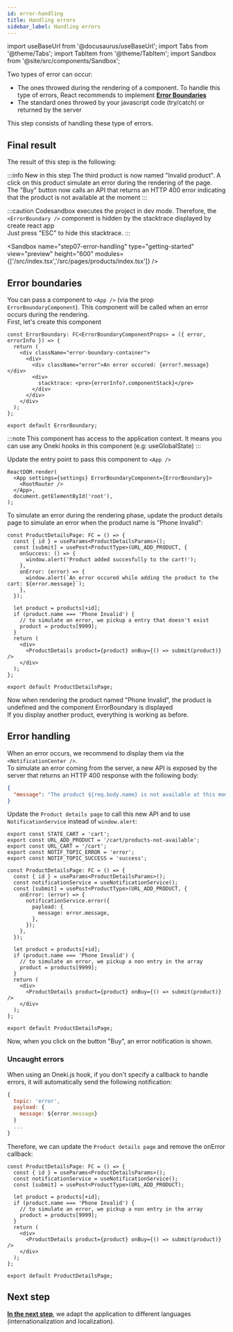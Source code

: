```yaml
---
id: error-handling
title: Handling errors
sidebar_label: Handling errors
---
```


import useBaseUrl from '@docusaurus/useBaseUrl';
import Tabs from '@theme/Tabs';
import TabItem from '@theme/TabItem';
import Sandbox from '@site/src/components/Sandbox';

Two types of error can occur:
- The ones throwed during the rendering of a component. To handle this type of errors, React recommends to implement **[Error Boundaries](https://reactjs.org/docs/error-boundaries.html)**
- The standard ones throwed by your javascript code (try/catch) or returned by the server

This step consists of handling these type of errors.

## Final result

The result of this step is the following:

:::info New in this step
The third product is now named "Invalid product". A click on this product simulate an error during the rendering of the page.<br/>
The "Buy" button now calls an API that returns an HTTP 400 error indicating that the product is not available at the moment
:::

:::caution
Codesandbox executes the project in dev mode. Therefore, the `<ErrorBoundary />` component is hidden by the stacktrace displayed by create react app<br/>
Just press "ESC" to hide this stacktrace.
:::

<Sandbox
name="step07-error-handling"
type="getting-started"
view="preview"
height="600"
modules={['/src/index.tsx','/src/pages/products/index.tsx']}
/>

## Error boundaries
You can pass a component to `<App />` (via the prop `ErrorBoundaryComponent`). This component will be called when an error occurs during the rendering.<br/>
First, let's create this component

```tsx title="src/pages/@components/ErrorBoundary.tsx"
const ErrorBoundary: FC<ErrorBoundaryComponentProps> = ({ error, errorInfo }) => {
  return (
    <div className="error-boundary-container">
      <div>
        <div className="error">An error occured: {error?.message}</div>
        <div>
          stacktrace: <pre>{errorInfo?.componentStack}</pre>
        </div>
      </div>
    </div>
  );
};

export default ErrorBoundary;
```
:::note
This component has access to the application context. It means you can use any Oneki hooks in this component (e.g: useGlobalState)
:::

Update the entry point to pass this component to `<App />`

```tsx {2} title="src/index.tsx"
ReactDOM.render(
  <App settings={settings} ErrorBoundaryComponent={ErrorBoundary}>
    <RootRouter />
  </App>,
  document.getElementById('root'),
);
```

To simulate an error during the rendering phase, update the product details page to simulate an error when the product name is "Phone Invalid":

```tsx {13-16} title="src/pages/products/[id]/index.tsx"
const ProductDetailsPage: FC = () => {
  const { id } = useParams<ProductDetailsParams>();
  const [submit] = usePost<ProductType>(URL_ADD_PRODUCT, {
    onSuccess: () => {
      window.alert('Product added succesfully to the cart!');
    },
    onError: (error) => {
      window.alert(`An error occured while adding the product to the cart: ${error.message}`);
    },
  });

  let product = products[+id];
  if (product.name === 'Phone Invalid') {
    // to simulate an error, we pickup a entry that doesn't exist
    product = products[9999];
  }
  return (
    <div>
      <ProductDetails product={product} onBuy={() => submit(product)} />
    </div>
  );
};

export default ProductDetailsPage;
```

Now when rendering the product named "Phone Invalid", the product is undefined and the component ErrorBoundary is displayed<br/>
If you display another product, everything is working as before.

## Error handling
When an error occurs, we recommend to display them via the `<NotificationCenter />`.<br/>
To simulate an error coming from the server, a new API is exposed by the server that returns an HTTP 400 response with the following body:

```json
{
  "message": "The product ${req.body.name} is not available at this moment"
}
```

Update the `Product details page` to call this new API and to use `NotificationService` instead of `window.alert`:

```tsx {2} title="src/pages/@libs/constants.ts"
export const STATE_CART = 'cart';
export const URL_ADD_PRODUCT = '/cart/products-not-available';
export const URL_CART = '/cart';
export const NOTIF_TOPIC_ERROR = 'error';
export const NOTIF_TOPIC_SUCCESS = 'success';
```

```tsx {5-11} title="src/pages/products/[id]/index.tsx"
const ProductDetailsPage: FC = () => {
  const { id } = useParams<ProductDetailsParams>();
  const notificationService = useNotificationService();
  const [submit] = usePost<ProductType>(URL_ADD_PRODUCT, {
    onError: (error) => {
      notificationService.error({
        payload: {
          message: error.message,
        },
      });
    },
  });

  let product = products[+id];
  if (product.name === 'Phone Invalid') {
    // to simulate an error, we pickup a non entry in the array
    product = products[9999];
  }
  return (
    <div>
      <ProductDetails product={product} onBuy={() => submit(product)} />
    </div>
  );
};

export default ProductDetailsPage;
```

Now, when you click on the button "Buy", an error notification is shown.

### Uncaught errors
When using an Oneki.js hook, if you don't specify a callback to handle errors, it will automatically send the following notification:

```javascript
{
  topic: 'error',
  payload: {
    message: ${error.message}
  }
  ...
}
```

Therefore, we can update the `Product details page` and remove the onError callback:

```tsx title="src/pages/products/[id]/index.tsx"
const ProductDetailsPage: FC = () => {
  const { id } = useParams<ProductDetailsParams>();
  const notificationService = useNotificationService();
  const [submit] = usePost<ProductType>(URL_ADD_PRODUCT);

  let product = products[+id];
  if (product.name === 'Phone Invalid') {
    // to simulate an error, we pickup a non entry in the array
    product = products[9999];
  }
  return (
    <div>
      <ProductDetails product={product} onBuy={() => submit(product)} />
    </div>
  );
};

export default ProductDetailsPage;
```


## Next step
**[In the next step](i18n)**, we adapt the application to different languages (internationalization and localization).
